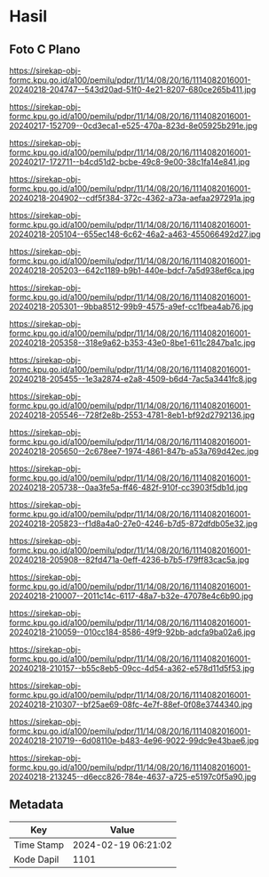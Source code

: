 # Hasil

## Foto C Plano

https://sirekap-obj-formc.kpu.go.id/a100/pemilu/pdpr/11/14/08/20/16/1114082016001-20240218-204747--543d20ad-51f0-4e21-8207-680ce265b411.jpg

https://sirekap-obj-formc.kpu.go.id/a100/pemilu/pdpr/11/14/08/20/16/1114082016001-20240217-152709--0cd3eca1-e525-470a-823d-8e05925b291e.jpg

https://sirekap-obj-formc.kpu.go.id/a100/pemilu/pdpr/11/14/08/20/16/1114082016001-20240217-172711--b4cd51d2-bcbe-49c8-9e00-38c1fa14e841.jpg

https://sirekap-obj-formc.kpu.go.id/a100/pemilu/pdpr/11/14/08/20/16/1114082016001-20240218-204902--cdf5f384-372c-4362-a73a-aefaa297291a.jpg

https://sirekap-obj-formc.kpu.go.id/a100/pemilu/pdpr/11/14/08/20/16/1114082016001-20240218-205104--655ec148-6c62-46a2-a463-455066492d27.jpg

https://sirekap-obj-formc.kpu.go.id/a100/pemilu/pdpr/11/14/08/20/16/1114082016001-20240218-205203--642c1189-b9b1-440e-bdcf-7a5d938ef6ca.jpg

https://sirekap-obj-formc.kpu.go.id/a100/pemilu/pdpr/11/14/08/20/16/1114082016001-20240218-205301--9bba8512-99b9-4575-a9ef-cc1fbea4ab76.jpg

https://sirekap-obj-formc.kpu.go.id/a100/pemilu/pdpr/11/14/08/20/16/1114082016001-20240218-205358--318e9a62-b353-43e0-8be1-611c2847ba1c.jpg

https://sirekap-obj-formc.kpu.go.id/a100/pemilu/pdpr/11/14/08/20/16/1114082016001-20240218-205455--1e3a2874-e2a8-4509-b6d4-7ac5a3441fc8.jpg

https://sirekap-obj-formc.kpu.go.id/a100/pemilu/pdpr/11/14/08/20/16/1114082016001-20240218-205546--728f2e8b-2553-4781-8eb1-bf92d2792136.jpg

https://sirekap-obj-formc.kpu.go.id/a100/pemilu/pdpr/11/14/08/20/16/1114082016001-20240218-205650--2c678ee7-1974-4861-847b-a53a769d42ec.jpg

https://sirekap-obj-formc.kpu.go.id/a100/pemilu/pdpr/11/14/08/20/16/1114082016001-20240218-205738--0aa3fe5a-ff46-482f-910f-cc3903f5db1d.jpg

https://sirekap-obj-formc.kpu.go.id/a100/pemilu/pdpr/11/14/08/20/16/1114082016001-20240218-205823--f1d8a4a0-27e0-4246-b7d5-872dfdb05e32.jpg

https://sirekap-obj-formc.kpu.go.id/a100/pemilu/pdpr/11/14/08/20/16/1114082016001-20240218-205908--82fd471a-0eff-4236-b7b5-f79ff83cac5a.jpg

https://sirekap-obj-formc.kpu.go.id/a100/pemilu/pdpr/11/14/08/20/16/1114082016001-20240218-210007--2011c14c-6117-48a7-b32e-47078e4c6b90.jpg

https://sirekap-obj-formc.kpu.go.id/a100/pemilu/pdpr/11/14/08/20/16/1114082016001-20240218-210059--010cc184-8586-49f9-92bb-adcfa9ba02a6.jpg

https://sirekap-obj-formc.kpu.go.id/a100/pemilu/pdpr/11/14/08/20/16/1114082016001-20240218-210157--b55c8eb5-09cc-4d54-a362-e578d11d5f53.jpg

https://sirekap-obj-formc.kpu.go.id/a100/pemilu/pdpr/11/14/08/20/16/1114082016001-20240218-210307--bf25ae69-08fc-4e7f-88ef-0f08e3744340.jpg

https://sirekap-obj-formc.kpu.go.id/a100/pemilu/pdpr/11/14/08/20/16/1114082016001-20240218-210719--6d08110e-b483-4e96-9022-99dc9e43bae6.jpg

https://sirekap-obj-formc.kpu.go.id/a100/pemilu/pdpr/11/14/08/20/16/1114082016001-20240218-213245--d6ecc826-784e-4637-a725-e5197c0f5a90.jpg


## Metadata

| Key        | Value               |
| ---------- | ------------------- |
| Time Stamp | 2024-02-19 06:21:02 |
| Kode Dapil | 1101                |



